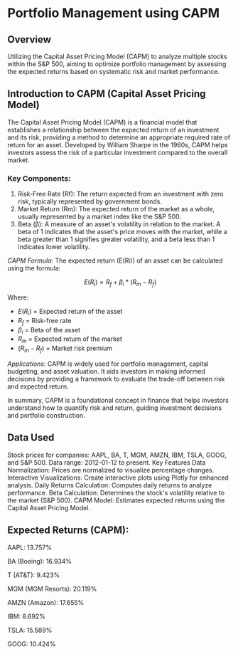 # Portfolio Management using CAPM 

## Overview

Utilizing the Capital Asset Pricing Model (CAPM) to analyze multiple stocks within the S&P 500, aiming to optimize portfolio management by assessing the expected returns based on systematic risk and market performance.

## Introduction to CAPM (Capital Asset Pricing Model)
The Capital Asset Pricing Model (CAPM) is a financial model that establishes a relationship between the expected return of an investment and its risk, providing a method to determine an appropriate required rate of return for an asset. Developed by William Sharpe in the 1960s, CAPM helps investors assess the risk of a particular investment compared to the overall market.

### Key Components:

1. Risk-Free Rate (Rf): The return expected from an investment with zero risk, typically represented by government bonds.
2. Market Return (Rm): The expected return of the market as a whole, usually represented by a market index like the S&P 500.
3. Beta (β): A measure of an asset's volatility in relation to the market. A beta of 1 indicates that the asset's price moves with the market, while a beta greater than 1 signifies greater volatility, and a beta less than 1 indicates lower volatility.

*CAPM Formula:* The expected return (E(Ri)) of an asset can be calculated using the formula:

```math
\ E(R_i) = R_f + β_i * (R_m - R_f)
```

Where:

* $`E(R_i)`$ = Expected return of the asset
* $`R_f`$ = Risk-free rate
* $`β_i`$ = Beta of the asset
* $`R_m`$ = Expected return of the market
* $`(R_m - R_f)`$ = Market risk premium

*Applications:* CAPM is widely used for portfolio management, capital budgeting, and asset valuation. It aids investors in making informed decisions by providing a framework to evaluate the trade-off between risk and expected return.

In summary, CAPM is a foundational concept in finance that helps investors understand how to quantify risk and return, guiding investment decisions and portfolio construction.

## Data Used

Stock prices for companies: AAPL, BA, T, MGM, AMZN, IBM, TSLA, GOOG, and S&P 500.
Data range: 2012-01-12 to present.
Key Features
Data Normalization: Prices are normalized to visualize percentage changes.
Interactive Visualizations: Create interactive plots using Plotly for enhanced analysis.
Daily Returns Calculation: Computes daily returns to analyze performance.
Beta Calculation: Determines the stock's volatility relative to the market (S&P 500).
CAPM Model: Estimates expected returns using the Capital Asset Pricing Model.


## Expected Returns (CAPM):

AAPL: 13.757%

BA (Boeing): 16.934%

T (AT&T): 9.423%

MGM (MGM Resorts): 20.119%

AMZN (Amazon): 17.655%

IBM: 8.692%

TSLA: 15.589%

GOOG: 10.424%
